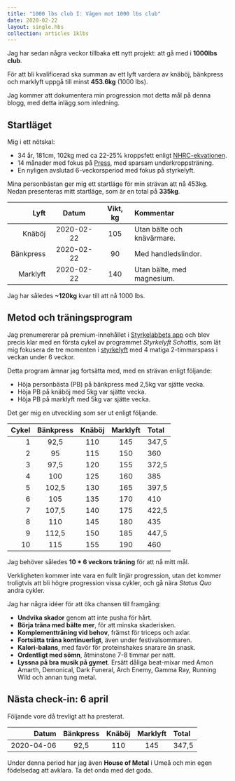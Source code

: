 ```yaml
---
title: "1000 lbs club I: Vägen mot 1000 lbs club"
date: 2020-02-22
layout: single.hbs
collection: articles 1klbs
---
```


Jag har sedan några veckor tillbaka ett nytt projekt: att gå med i **1000lbs club**.

För att bli kvalificerad ska summan av ett lyft vardera av knäböj, bänkpress och marklyft uppgå till minst **453.6kg** (1000 lbs).

Jag kommer att dokumentera min progression mot detta mål på denna blogg, med detta inlägg som inledning.

## Startläget

Mig i ett nötskal:

- 34 år, 181cm, 102kg med ca 22-25% kroppsfett enligt [NHRC-ekvationen][4].
- 14 månader med fokus på [Press][3], med sparsam underkroppsträning.
- En nyligen avslutad 6-veckorsperiod med fokus på styrkelyft.

Mina personbästan ger mig ett startläge för min strävan att nå 453kg. Nedan presenteras mitt startläge, som är en total på **335kg**.

|      Lyft |   Datum    | Vikt, kg | Kommentar                  |
| --------: | :--------: | :------: | :------------------------- |
|    Knäböj | 2020-02-22 |   105    | Utan bälte och knävärmare. |
| Bänkpress | 2020-02-22 |    90    | Med handledslindor.        |
|  Marklyft | 2020-02-22 |   140    | Utan bälte, med magnesium. |

Jag har således **~120kg** kvar till att nå 1000 lbs.

## Metod och träningsprogram

Jag prenumererar på premium-innehållet i [Styrkelabbets app][1] och blev precis klar med en första cykel av programmet _Styrkelyft Schottis_, som lät mig fokusera de tre momenten i [styrkelyft][2] med 4 matiga 2-timmarspass i veckan under 6 veckor.

Detta program ämnar jag fortsätta med, med en strävan enligt följande:

- Höja personbästa (PB) på bänkpress med 2,5kg var sjätte vecka.
- Höja PB på knäböj med 5kg var sjätte vecka.
- Höja PB på marklyft med 5kg var sjätte vecka.

Det ger mig en utveckling som ser ut enligt följande.

| Cykel | Bänkpress | Knäböj | Marklyft | Total |
| ----: | :-------: | :----: | :------: | :---- |
|     1 |   92,5    |  110   |   145    | 347,5 |
|     2 |    95     |  115   |   150    | 360   |
|     3 |   97,5    |  120   |   155    | 372,5 |
|     4 |    100    |  125   |   160    | 385   |
|     5 |   102,5   |  130   |   165    | 397,5 |
|     6 |    105    |  135   |   170    | 410   |
|     7 |   107,5   |  140   |   175    | 422,5 |
|     8 |    110    |  145   |   180    | 435   |
|     9 |   112,5   |  150   |   185    | 447,5 |
|    10 |    115    |  155   |   190    | 460   |

Jag behöver således **10 \* 6 veckors träning** för att nå mitt mål.

Verkligheten kommer inte vara en fullt linjär progression, utan det kommer troligtvis att bli högre progression vissa cykler, och gå nära _Status Quo_ andra cykler.

Jag har några idéer för att öka chansen till framgång:

- **Undvika skador** genom att inte pusha för hårt.
- **Börja träna med bälte mer**, för att minska skaderisken.
- **Komplementträning vid behov**, främst för triceps och axlar.
- **Fortsätta träna kontinuerligt**, även under festivalsommaren.
- **Kalori-balans**, med favör för proteinshakes snarare än snask.
- **Ordentligt med sömn**, åtminstone 7-8 timmar per natt.
- **Lyssna på bra musik på gymet**. Ersätt dåliga beat-mixar med Amon Amarth, Demonical, Dark Funeral, Arch Enemy, Gamma Ray, Running Wild och annan tung metal.

## Nästa check-in: 6 april

Följande vore då trevligt att ha presterat.

|      Datum | Bänkpress | Knäböj | Marklyft | Total |
| ---------: | :-------: | :----: | :------: | :---- |
| 2020-04-06 |   92,5    |  110   |   145    | 347,5 |

Under denna period har jag även **House of Metal** i Umeå och min egen födelsedag att avklara. Ta det onda med det goda.

[1]: https://www.styrkelabbet.se/app/
[2]: https://sv.wikipedia.org/wiki/Styrkelyft
[3]: https://sv.wikipedia.org/wiki/Milit%C3%A4rpress
[4]: https://www.omnicalculator.com/health/navy-body-fat
